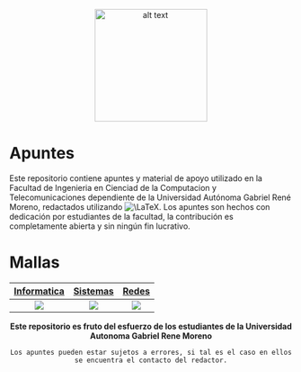 
<p align="center">
<img src="https://i.imgur.com/nhDsK2i.jpg" alt="alt text" width="200" height="whatever">
</p>

# Apuntes
Este repositorio contiene apuntes y material de apoyo utilizado en la Facultad de Ingenieria en Cienciad de la Computacion y Telecomunicaciones dependiente de la Universidad Autónoma Gabriel René Moreno, redactados utilizando ![\LaTeX](https://render.githubusercontent.com/render/math?math=%5CLaTeX). Los apuntes son hechos con dedicación por estudiantes de la facultad, la contribución es completamente abierta y sin ningún fin lucrativo.

# Mallas

[Informatica](https://github.com/ficct/Apuntes/blob/master/Mallas/Malla_de_Informatica.pdf)          |  [Sistemas](https://github.com/ficct/Apuntes/blob/master/Mallas/Malla_de_Sistemas.pdf) |  [Redes](https://github.com/ficct/Apuntes/blob/master/Mallas/Malla_de_Redes.pdf)
:-------------------------:|:-------------------------:|:-------------------------:
![](https://i.imgur.com/HBSUOZI.png)  |  ![](https://i.imgur.com/Tr83XZi.png) |  ![](https://i.imgur.com/kngOEBv.png)

<p align="center">
   <b>Este repositorio es fruto del esfuerzo de los estudiantes de la Universidad Autonoma Gabriel Rene Moreno</b></br>
</p>

<p align="center">
<code>Los apuntes pueden estar sujetos a errores, si tal es el caso en ellos se encuentra el contacto del redactor.</code>
</p>
 
